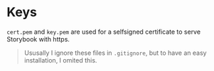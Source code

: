 # Keys

`cert.pem` and `key.pem` are used for a selfsigned certificate to serve Storybook with https.

> Ususally I ignore these files in `.gitignore`, but to have an easy installation, I omited this.
